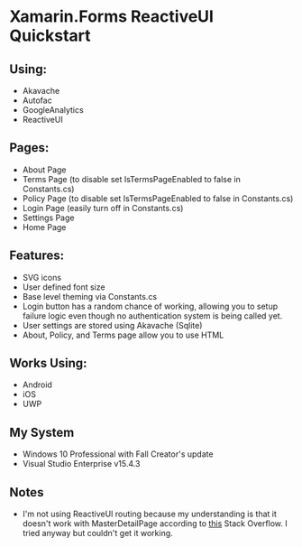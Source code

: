 # Xamarin.Forms ReactiveUI Quickstart

## Using:
* Akavache
* Autofac
* GoogleAnalytics
* ReactiveUI

## Pages:
* About Page 
* Terms Page (to disable set IsTermsPageEnabled to false  in Constants.cs)
* Policy Page (to disable set IsTermsPageEnabled to false  in Constants.cs)
* Login Page (easily turn off in Constants.cs)
* Settings Page
* Home Page

## Features:
* SVG icons
* User defined font size
* Base level theming via Constants.cs
* Login button has a random chance of working, allowing you to setup failure logic even though no authentication system is being called yet.
* User settings are stored using Akavache (Sqlite)
* About, Policy, and Terms page allow you to use HTML

## Works Using:
* Android
* iOS
* UWP

## My System
* Windows 10 Professional with Fall Creator's update
* Visual Studio Enterprise v15.4.3

## Notes
* I'm not using ReactiveUI routing because my understanding is that it doesn't work with MasterDetailPage according to [this](https://stackoverflow.com/questions/28624011/xamarin-form-reactive-ui-masterdetailpage) Stack Overflow.  I tried anyway but couldn't get it working.